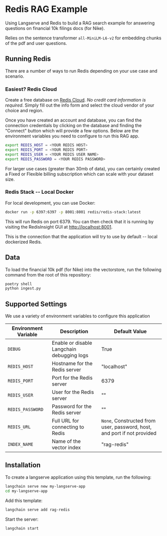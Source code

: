 # Redis RAG Example

Using Langserve and Redis to build a RAG search example for answering questions on financial 10k filings docs (for Nike).

Relies on the sentence transformer `all-MiniLM-L6-v2` for embedding chunks of the pdf and user questions.

## Running Redis

There are a number of ways to run Redis depending on your use case and scenario.

### Easiest? Redis Cloud

Create a free database on [Redis Cloud](https://redis.com/try-free). *No credit card information is required*. Simply fill out the info form and select the cloud vendor of your choice and region.

Once you have created an account and database, you can find the connection credentials by clicking on the database and finding the "Connect" button which will provide a few options. Below are the environment variables you need to configure to run this RAG app.

```bash
export REDIS_HOST = <YOUR REDIS HOST>
export REDIS_PORT = <YOUR REDIS PORT>
export REDIS_USER = <YOUR REDIS USER NAME>
export REDIS_PASSWORD = <YOUR REDIS PASSWORD>
```

For larger use cases (greater than 30mb of data), you can certainly created a Fixed or Flexible billing subscription which can scale with your dataset size.

### Redis Stack -- Local Docker

For local development, you can use Docker:

```bash
docker run -p 6397:6397 -p 8001:8001 redis/redis-stack:latest
```

This will run Redis on port 6379. You can then check that it is running by visiting the RedisInsight GUI at [http://localhost:8001](http://localhost:8001).

This is the connection that the application will try to use by default -- local dockerized Redis.

## Data

To load the financial 10k pdf (for Nike) into the vectorstore, run the following command from the root of this repository:

```bash
poetry shell
python ingest.py
```

## Supported Settings
We use a variety of environment variables to configure this application

| Environment Variable | Description                       | Default Value |
|----------------------|-----------------------------------|---------------|
| `DEBUG`            | Enable or disable Langchain debugging logs       | True         |
| `REDIS_HOST`           | Hostname for the Redis server     | "localhost"   |
| `REDIS_PORT`           | Port for the Redis server         | 6379          |
| `REDIS_USER`           | User for the Redis server         | "" |
| `REDIS_PASSWORD`       | Password for the Redis server     | "" |
| `REDIS_URL`            | Full URL for connecting to Redis  | `None`, Constructed from user, password, host, and port if not provided |
| `INDEX_NAME`           | Name of the vector index          | "rag-redis"   |



## Installation
To create a langserve application using this template, run the following:
```bash
langchain serve new my-langserve-app
cd my-langserve-app
```

Add this template:
```bash
langchain serve add rag-redis
```

Start the server:
```bash
langchain start
```